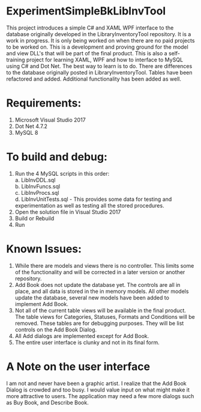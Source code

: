 ﻿# ExperimentSimpleBkLibInvTool
This project introduces a simple C# and XAML WPF interface to the database originally developed in the LibraryInventoryTool repository. It is a work in progress. It is only being worked on when there are no paid projects to be worked on.
This is a development and proving ground for the model and view DLL's that will be part of the final product.
This is also a self-training project for learning XAML, WPF and how to interface to MySQL using C# and Dot Net. The best way to learn is to do.
There are differences to the database originally posted in LibraryInventoryTool. Tables have been refactored and added. Additional functionality has been added as well.
# Requirements:
1.	Microsoft Visual Studio 2017
2.	Dot Net 4.7.2
3.	MySQL 8
# To build and debug:
1.	Run the 4 MySQL scripts in this order:  
a.	LibInvDDL.sql  
b.	LibInvFuncs.sql  
c.	LibInvProcs.sql  
d.	LibInvUnitTests.sql - This provides some data for testing and experimentation as well as testing all the stored procedures. 
2.	Open the solution file in Visual Studio 2017
3.	Build or Rebuild
4.	Run
# Known Issues:
1.	While there are models and views there is no controller. This limits some of the functionality and will be corrected in a later version or another repository.
2.	Add Book does not update the database yet. The controls are all in place, and all data is stored in the in memory models. All other models update the database, several new models have been added to implement Add Book.
3.	Not all of the current table views will be available in the final product. The table views for Categories, Statuses, Formats and Conditions will be removed. These tables are for debugging purposes. They will be list controls on the Add Book Dialog.
4.	All Add dialogs are implemented except for Add Book.
5.	The entire user interface is clunky and not in its final form.
# A Note on the user interface
I am not and never have been a graphic artist. I realize that the Add Book Dialog is crowded and too busy. I would value input on what might make it more attractive to users. The application may need a few more dialogs such as Buy Book, and Describe Book.
